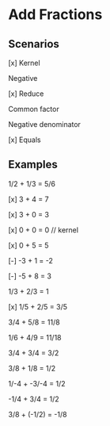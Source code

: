 # Add Fractions

## Scenarios

[x] Kernel

Negative

[x] Reduce

Common factor

Negative denominator

[x] Equals

## Examples

1/2 + 1/3 = 5/6

[x] 3 + 4 = 7

[x] 3 + 0 = 3

[x] 0 + 0 = 0 // kernel

[x] 0 + 5 = 5

[-] -3 + 1 = -2

[-] -5 + 8 = 3

1/3 + 2/3 = 1

[x] 1/5 + 2/5 = 3/5

3/4 + 5/8 = 11/8

1/6 + 4/9 = 11/18

3/4 + 3/4 = 3/2

3/8 + 1/8 = 1/2

1/-4 + -3/-4 = 1/2

-1/4 + 3/4 = 1/2

3/8 + (-1/2) = -1/8
